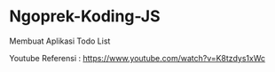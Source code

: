 # Ngoprek-Koding-JS
Membuat Aplikasi Todo List


Youtube Referensi : 
https://www.youtube.com/watch?v=K8tzdys1xWc
